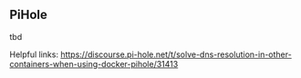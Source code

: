 ## PiHole
tbd



Helpful links:
https://discourse.pi-hole.net/t/solve-dns-resolution-in-other-containers-when-using-docker-pihole/31413
